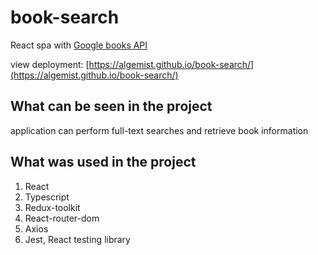 # book-search

React spa with [Google books API](https://developers.google.com/books?hl=en)

view deployment: [https://algemist.github.io/book-search/](https://algemist.github.io/book-search/)

## What can be seen in the project
application can perform full-text searches and retrieve book information

## What was used in the project
1. React
2. Typescript
3. Redux-toolkit
4. React-router-dom
5. Axios
6. Jest, React testing library
